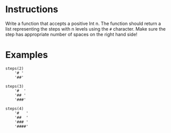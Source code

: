 # Instructions
Write a function that accepts a positive Int n. The function should return a list representing the steps with n levels using the `#`
character. Make sure the step has appropriate number of spaces on the right hand side!



# Examples
```
steps(2)
    '# '
    '##'

steps(3)
    '#  '
    '## '
    '###'

steps(4)
    '#   '
    '##  '
    '### '
    '####'
```
